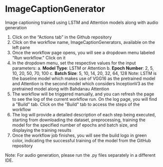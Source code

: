 # ImageCaptionGenerator
Image captioning trained using LSTM and Attention models along with audio generation
1. Click on the “Actions tab” in the Github repository
2. Click on the workflow name, ImageCaptionGenerators, available on the left pane
3. Once the workflow page opens, you will see a dropdown menu labeled "Run workflow."
Click on it
4. In the dropdown menu, set the respective values for the input parameters:
  a. **Model Type**: LSTM or Attention
  b. **Epoch Number**: 2, 5, 10, 20, 50, 70, 100
  c. **Batch Size**: 5, 10, 14, 20, 32, 64, 128
    Note: LSTM is the baseline model which makes use of VGG16 as the pretrained model and Attention is the second model which considers         InceptionV3 as the pretrained model along with Bahdanau Attention
5. The workflow will be triggered manually, and you can refresh the page to see the log of
the current workflow run. On the log page, you will find a "Build" tab. Click on the
"Build" tab to access the steps of the workflow
6. The log will provide a detailed description of each step being executed, starting from
downloading the dataset, preprocessing, training the model for the specified number of
epochs and batch size, and displaying the training results
7. Once the workflow job finishes, you will see the build logo in green color, indicating the
successful training of the model from the GitHub repository

Note: For audio generation, please run the .py files separately in a different IDE.
